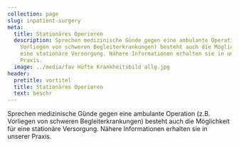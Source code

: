 ```yaml
---
collection: page
slug: inpatient-surgery
meta:
  title: Stationäres Operieren
  description: Sprechen medizinische Günde gegen eine ambulante Operation (z.B.
    Vorliegen von schweren Begleiterkrankungen) besteht auch die Möglichkeit für
    eine stationäre Versorgung. Nähere Informationen erhalten sie in unserer
    Praxis.
  image: ../media/fav Hüfte Krankheitsbild allg.jpg
header:
  pretitle: vortitel
  title: Stationäres Operieren
  text: beschr
---
```

Sprechen medizinische Günde gegen eine ambulante Operation (z.B. Vorliegen von schweren Begleiterkrankungen) besteht auch die Möglichkeit für eine stationäre Versorgung. Nähere Informationen erhalten sie in unserer Praxis.